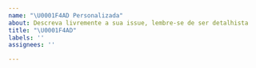```yaml
---
name: "\U0001F4AD Personalizada"
about: Descreva livremente a sua issue, lembre-se de ser detalhista
title: "\U0001F4AD"
labels: ''
assignees: ''

---
```



